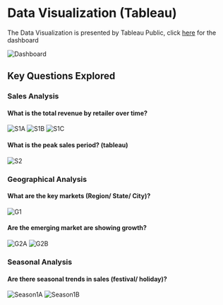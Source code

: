 # Data Visualization (Tableau)
The Data Visualization is presented by Tableau Public, click [here](https://public.tableau.com/views/AdidasUSSales_16959249584150/Dashboard1?:language=zh-TW&publish=yes&:display_count=n&:origin=viz_share_link) for the dashboard

![Dashboard](https://github.com/24billys/Adidas-US-Sales/blob/main/Data%20Visualization%20(Tableau)/Dashboard.PNG)
## Key Questions Explored

### Sales Analysis

#### What is the total  revenue by retailer over time?
![S1A](https://github.com/24billys/Adidas-US-Sales/blob/main/Data%20Visualization%20(Tableau)/Result%20Cap/S1A.PNG)
![S1B](https://github.com/24billys/Adidas-US-Sales/blob/main/Data%20Visualization%20(Tableau)/Result%20Cap/S1B.PNG)
![S1C](https://github.com/24billys/Adidas-US-Sales/blob/main/Data%20Visualization%20(Tableau)/Result%20Cap/S1C.PNG)
#### What is the peak sales period? (tableau)
![S2](https://github.com/24billys/Adidas-US-Sales/blob/main/Data%20Visualization%20(Tableau)/Result%20Cap/S2.png)

### Geographical Analysis

#### What are the key markets (Region/ State/ City)?
![G1](https://github.com/24billys/Adidas-US-Sales/blob/main/Data%20Visualization%20(Tableau)/Result%20Cap/G1.PNG)
#### Are the emerging market are showing growth?
![G2A](https://github.com/24billys/Adidas-US-Sales/blob/main/Data%20Visualization%20(Tableau)/Result%20Cap/G2A.PNG)
![G2B](https://github.com/24billys/Adidas-US-Sales/blob/main/Data%20Visualization%20(Tableau)/Result%20Cap/G2B.PNG)
### Seasonal Analysis

#### Are there seasonal trends in sales (festival/ holiday)?

![Season1A](https://github.com/24billys/Adidas-US-Sales/blob/main/Data%20Visualization%20(Tableau)/Result%20Cap/Season1A.PNG)
![Season1B](https://github.com/24billys/Adidas-US-Sales/blob/main/Data%20Visualization%20(Tableau)/Result%20Cap/Season1B.PNG)
